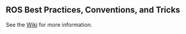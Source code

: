 ## ROS Best Practices, Conventions, and Tricks

See the [Wiki](https://github.com/ethz-asl/ros_best_practices/wiki) for more information. 
